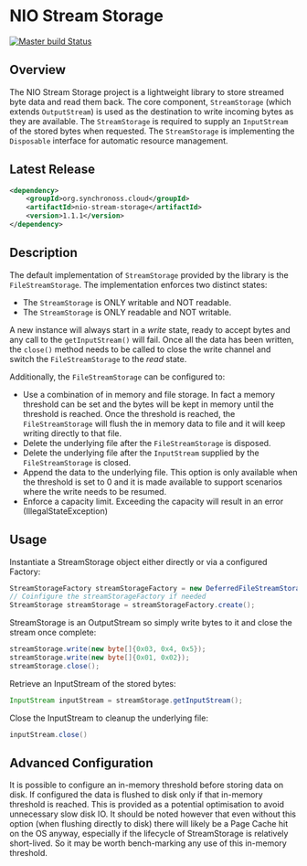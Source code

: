 NIO Stream Storage
=============================

[![Master build Status](https://travis-ci.org/synchronoss/nio-stream-storage.svg?branch=master)](https://travis-ci.org/synchronoss/nio-stream-storage)

Overview
--------
The NIO Stream Storage project is a lightweight library to store streamed byte data and read them back.
The core component, `StreamStorage` (which extends `OutputStream`) is used as the destination to write incoming bytes as they are available.
The `StreamStorage` is required to supply an `InputStream` of the stored bytes when requested.
The `StreamStorage` is implementing the `Disposable` interface for automatic resource management.

Latest Release
--------------
```xml
<dependency>
    <groupId>org.synchronoss.cloud</groupId>
    <artifactId>nio-stream-storage</artifactId>
    <version>1.1.1</version>
</dependency>
```

Description
-----------
The default implementation of `StreamStorage` provided by the library is the `FileStreamStorage`. The implementation enforces two distinct states:

 * The `StreamStorage` is ONLY writable and NOT readable.
 * The `StreamStorage` is ONLY readable and NOT writable.

A new instance will always start in a *write* state, ready to accept bytes and any call to the `getInputStream()` will fail.
Once all the data has been written, the `close()` method needs to be called to close the write channel and switch the `FileStreamStorage` to the *read* state.

Additionally, the `FileStreamStorage` can be configured to:

 * Use a combination of in memory and file storage. In fact a memory threshold can be set and the bytes will be kept in memory until the threshold is reached. Once the threshold is reached, the `FileStreamStorage` will flush the in memory data to file and it will keep writing directly to that file.
 * Delete the underlying file after the `FileStreamStorage` is disposed.
 * Delete the underlying file after the `InputStream` supplied by the `FileStreamStorage` is closed.
 * Append the data to the underlying file. This option is only available when the threshold is set to 0 and it is made available to support scenarios where the write needs to be resumed.
 * Enforce a capacity limit. Exceeding the capacity will result in an error (IllegalStateException)

Usage
-----
Instantiate a StreamStorage object either directly or via a configured Factory:
```java
StreamStorageFactory streamStorageFactory = new DeferredFileStreamStorageFactory();
// Coinfigure the streamStorageFactory if needed
StreamStorage streamStorage = streamStorageFactory.create();
```
StreamStorage is an OutputStream so simply write bytes to it and close the stream once complete:
```java
streamStorage.write(new byte[]{0x03, 0x4, 0x5});
streamStorage.write(new byte[]{0x01, 0x02});
streamStorage.close();
```
Retrieve an InputStream of the stored bytes:
```java
InputStream inputStream = streamStorage.getInputStream();
```
Close the InputStream to cleanup the underlying file:
```java
inputStream.close()
```
Advanced Configuration
----------------------
It is possible to configure an in-memory threshold before storing data on disk. If configured the data is flushed to disk only
if that in-memory threshold is reached. This is provided as a potential optimisation to avoid unnecessary slow disk IO.
It should be noted however that even without this option (when flushing directly to disk) there will likely be a Page Cache
hit on the OS anyway, especially if the lifecycle of StreamStorage is relatively short-lived. So it may be worth bench-marking
any use of this in-memory threshold.


